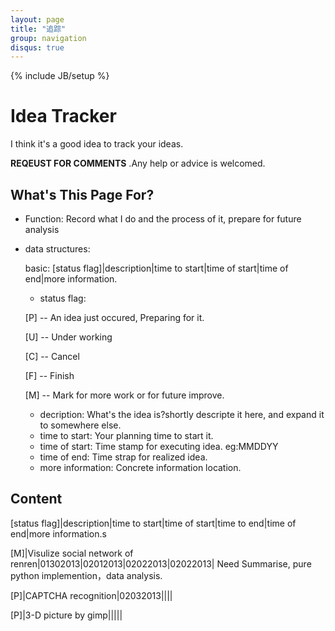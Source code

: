 ```yaml
---
layout: page
title: "追踪"
group: navigation
disqus: true
---
```

{% include JB/setup %}

# Idea Tracker

I think it's a good idea to track your ideas.

**REQEUST FOR COMMENTS** .Any help or advice is welcomed.

## What's This Page For?

- Function: Record what I do and the process of it, prepare for future analysis

- data structures:

  basic: [status flag]|description|time to start|time of start|time of end|more information.
  * status flag:

  [P] -- An idea just occured, Preparing for it.

  [U] -- Under working

  [C] -- Cancel

  [F] -- Finish

  [M] -- Mark for more work or for future improve.
  * decription: What's the idea is?shortly descripte it here, and expand it to somewhere else.
  * time to start: Your planning time to start it.
  * time of start: Time stamp for executing idea. eg:MMDDYY
  * time of end: Time strap for realized idea.
  * more information: Concrete information location.

## Content

[status flag]|description|time to start|time of start|time to end|time of end|more information.s

[M]|Visulize social network of renren|01302013|02012013|02022013|02022013| Need Summarise, pure python implemention，data analysis.

[P]|CAPTCHA recognition|02032013||||

[P]|3-D picture by gimp|||||





